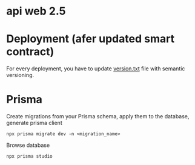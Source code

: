 # api web 2.5

# Deployment (afer updated smart contract)

For every deployment, you have to update [version.txt](version.txt) file with semantic versioning.

# Prisma

Create migrations from your Prisma schema, apply them to the database, generate prisma client

`npx prisma migrate dev -n <migration_name>`

Browse database

`npx prisma studio`